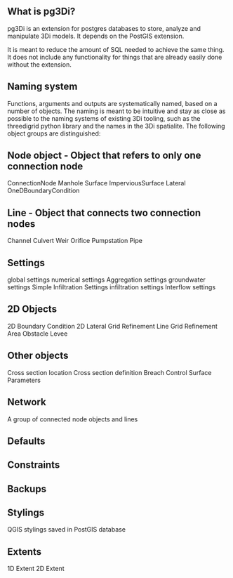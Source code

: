 ## What is pg3Di?
pg3Di is an extension for postgres databases to store, analyze and manipulate 3Di models. It depends on the PostGIS extension.

It is meant to reduce the amount of SQL needed to achieve the same thing. It does not include any functionality for things that are already easily done without the extension.

## Naming system
Functions, arguments and outputs are systematically named, based on a number of objects. The naming is meant to be intuitive and stay as close as possible to the naming systems of existing 3Di tooling, such as the threedigrid python library and the names in the 3Di spatialite. The following object groups are distinguished:

## Node object - Object that refers to only one connection node
ConnectionNode
Manhole
Surface
ImperviousSurface
Lateral
OneDBoundaryCondition

## Line - Object that connects two connection nodes
Channel
Culvert
Weir
Orifice
Pumpstation
Pipe

## Settings
global settings
numerical settings
Aggregation settings
groundwater settings
Simple Infiltration Settings
infiltration settings
Interflow settings

## 2D Objects
2D Boundary Condition
2D Lateral
Grid Refinement Line
Grid Refinement Area
Obstacle
Levee

## Other objects
Cross section location
Cross section definition
Breach
Control
Surface Parameters

## Network
A group of connected node objects and lines

## Defaults


## Constraints


## Backups


## Stylings
QGIS stylings saved in PostGIS database

## Extents
1D Extent
2D Extent
